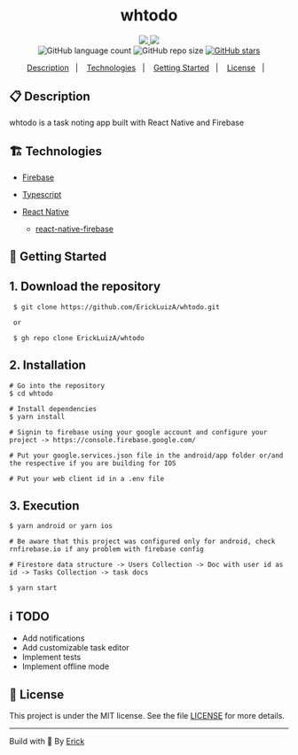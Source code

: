 <h1 align="center"> whtodo </h1>

<p align="center">
  <a href="https://github.com/ErickLuizA/whtodo/graphs/commit-activity" alt="Maintenance">
    <img src="https://img.shields.io/badge/Maintained%3F-yes-1EAE72.svg" />
  </a>

  <a href="./LICENSE" alt="License: MIT">
    <img src="https://img.shields.io/badge/License-MIT-1EAE72.svg" />
  </a>

<br/>

<img alt="GitHub language count" src="https://img.shields.io/github/languages/count/ErickLuizA/whtodo?color=blue">

<img alt="GitHub repo size" src="https://img.shields.io/github/repo-size/ErickLuizA/whtodo">

<a href="https://github.com/ErickLuizA/whtodo/stargazers">
  <img alt="GitHub stars" src="https://img.shields.io/github/stars/ErickLuizA/whtodo?style=social">
</a>

<p align="center">
  <a href="#clipboard-description">Description</a>&nbsp;&nbsp;&nbsp;|&nbsp;&nbsp;&nbsp;
  <a href="#building_construction-technologies">Technologies</a>&nbsp;&nbsp;&nbsp;|&nbsp;&nbsp;&nbsp;
  <a href="#rocket-getting-started">Getting Started</a>&nbsp;&nbsp;&nbsp;|&nbsp;&nbsp;&nbsp;
  <a href="#memo-license">License</a>&nbsp;&nbsp;&nbsp;|&nbsp;&nbsp;&nbsp;
</p>


## :clipboard: Description

whtodo is a task noting app built with React Native and Firebase

## :building_construction: Technologies

- [Firebase](https://firebase.google.com)

- [Typescript](https://www.typescriptlang.org/)

- [React Native](https://reactnative.dev/)
  - [react-native-firebase](https://rnfirebase.io/)

## :rocket: Getting Started

## 1. Download the repository

```shell
 $ git clone https://github.com/ErickLuizA/whtodo.git
 
 or

 $ gh repo clone ErickLuizA/whtodo
```

## 2. Installation

```shell
# Go into the repository
$ cd whtodo

# Install dependencies
$ yarn install

# Signin to firebase using your google account and configure your project -> https://console.firebase.google.com/

# Put your google.services.json file in the android/app folder or/and the respective if you are building for IOS

# Put your web client id in a .env file
```

## 3. Execution

```shell
$ yarn android or yarn ios

# Be aware that this project was configured only for android, check rnfirebase.io if any problem with firebase config

# Firestore data structure -> Users Collection -> Doc with user id as id -> Tasks Collection -> task docs 

$ yarn start
```

## :information_source: TODO
  - Add notifications
  - Add customizable task editor
  - Implement tests
  - Implement offline mode

## :memo: License

This project is under the MIT license. See the file [LICENSE](LICENSE) for more details.

---

Build with 💙 By [Erick](https://www.linkedin.com/in/erick-luiz-47151a1a4/)

